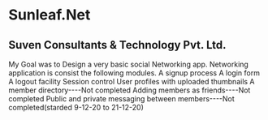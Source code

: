 # Sunleaf.Net
## Suven Consultants & Technology Pvt. Ltd.
My Goal was to Design a very basic social Networking app.
Networking application is consist the following modules.
A signup process
A login form
A logout facility
Session control
User profiles with uploaded thumbnails
A member directory----Not completed
Adding members as friends----Not completed
Public and private messaging between members----Not completed(starded 9-12-20 to 21-12-20)